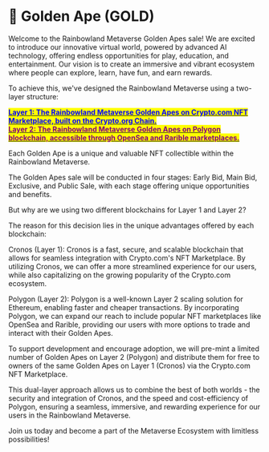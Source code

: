 # 🙊 Golden Ape (GOLD)

Welcome to the Rainbowland Metaverse Golden Apes sale! We are excited to introduce our innovative virtual world, powered by advanced AI technology, offering endless opportunities for play, education, and entertainment. Our vision is to create an immersive and vibrant ecosystem where people can explore, learn, have fun, and earn rewards.

To achieve this, we've designed the Rainbowland Metaverse using a two-layer structure:

[<mark style="color:blue;">**Layer 1: The Rainbowland Metaverse Golden Apes on Crypto.com NFT Marketplace, built on the Crypto.org Chain.**</mark>](https://crypto.com/nft/collection/4cca36a2a2e3388b2a5389029e2562c0)\
[<mark style="color:purple;">**Layer 2: The Rainbowland Metaverse Golden Apes on Polygon blockchain, accessible through OpenSea and Rarible marketplaces.**</mark>](https://opensea.io/collection/golden-ape-gold)

Each Golden Ape is a unique and valuable NFT collectible within the Rainbowland Metaverse.

The Golden Apes sale will be conducted in four stages: Early Bid, Main Bid, Exclusive, and Public Sale, with each stage offering unique opportunities and benefits.

But why are we using two different blockchains for Layer 1 and Layer 2?

The reason for this decision lies in the unique advantages offered by each blockchain:

Cronos (Layer 1): Cronos is a fast, secure, and scalable blockchain that allows for seamless integration with Crypto.com's NFT Marketplace. By utilizing Cronos, we can offer a more streamlined experience for our users, while also capitalizing on the growing popularity of the Crypto.com ecosystem.

Polygon (Layer 2): Polygon is a well-known Layer 2 scaling solution for Ethereum, enabling faster and cheaper transactions. By incorporating Polygon, we can expand our reach to include popular NFT marketplaces like OpenSea and Rarible, providing our users with more options to trade and interact with their Golden Apes.

To support development and encourage adoption, we will pre-mint a limited number of Golden Apes on Layer 2 (Polygon) and distribute them for free to owners of the same Golden Apes on Layer 1 (Cronos) via the Crypto.com NFT Marketplace.

This dual-layer approach allows us to combine the best of both worlds - the security and integration of Cronos, and the speed and cost-efficiency of Polygon, ensuring a seamless, immersive, and rewarding experience for our users in the Rainbowland Metaverse.

Join us today and become a part of the Metaverse Ecosystem with limitless possibilities!
